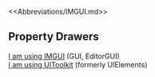 <<Abbreviations/IMGUI.md>>
## Property Drawers
[I am using IMGUI](Property%20Drawers/IMGUI%20PropertyDrawer.md) (GUI, EditorGUI)  
[I am using UIToolkit](Property%20Drawers/UIToolkit%20PropertyDrawer.md) (formerly UIElements)